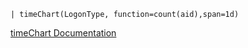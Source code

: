 ```
| timeChart(LogonType, function=count(aid),span=1d)
```

[timeChart Documentation](https://library.humio.com/data-analysis/functions-timechart.html)
